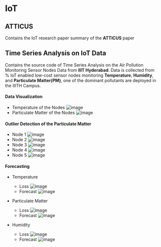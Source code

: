 # IoT

## ATTICUS
Contains the IoT research paper summary of the **ATTICUS** paper

## Time Series Analysis on IoT Data
Contains the source code of Time Series Analysis on the Air Pollution Monitoring Sensor Nodes Data from **IIIT Hyderabad**. Data is collected from % IoT enabled low-cost sensor nodes monitoring **Temperature**, **Humidity**, and **Particulate Matter(PM)**, one of the dominant pollutants are deployed in the IIITH Campus.

#### Data Visualization
- Temperature of the Nodes
![image](https://user-images.githubusercontent.com/87406829/232225388-a71e7ce1-6714-4b3f-9e91-02e3d3edff03.png)
- Particulate Matter of the Nodes
![image](https://user-images.githubusercontent.com/87406829/232225394-dadb4f9c-88dc-49c6-bb02-e3661b8fe0cf.png)


#### Outlier Detection of the Particulate Matter
- Node 1
![image](https://user-images.githubusercontent.com/87406829/232225279-bd7e2986-7f9b-4236-828c-ba19cf8b5261.png)
- Node 2
![image](https://user-images.githubusercontent.com/87406829/232225283-b0961f6c-d198-49a7-b90d-5e37c07ba2a6.png)
- Node 3
![image](https://user-images.githubusercontent.com/87406829/232225288-3e5fe593-2ea4-4638-9aa6-03cefdaf5630.png)
- Node 4
![image](https://user-images.githubusercontent.com/87406829/232225293-ce585dca-2556-4eb5-bd03-99b630ef8c6f.png)
- Node 5
![image](https://user-images.githubusercontent.com/87406829/232225298-1f48856c-4fd6-492f-a185-a9df5e75592c.png)

#### Forecasting
- Temperature
  - Loss
  ![image](https://user-images.githubusercontent.com/87406829/232225475-d1e36787-c358-4051-ab0f-9e6931bfa6fc.png)
  - Forecast
  ![image](https://user-images.githubusercontent.com/87406829/232225517-77d6512d-1f73-4eda-acaf-3de1112d231e.png)

- Particulate Matter
  - Loss
  ![image](https://user-images.githubusercontent.com/87406829/232225485-b06dcf6d-5510-4c69-9f03-efe76233c721.png)
  - Forecast
  ![image](https://user-images.githubusercontent.com/87406829/232225527-a97ff7a8-df05-4d69-ae30-b1f94d2445a4.png)

- Humidity
  - Loss
  ![image](https://user-images.githubusercontent.com/87406829/232225493-9487bc17-06e2-4fd8-b6b9-ea3a88e6f082.png)
  - Forecast
  ![image](https://user-images.githubusercontent.com/87406829/232225530-6405bcc6-1641-4ff3-b89f-2e8a59e2cc15.png)



